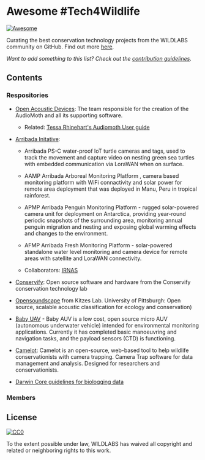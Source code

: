 # Awesome #Tech4Wildlife

[![Awesome](https://awesome.re/badge.svg)](https://awesome.re)

Curating the best conservation technology projects from the WILDLABS community on GitHub. 
Find out more [here](https://www.wildlabs.net/community/thread/679).

_Want to add something to this list? Check out the [contribution guidelines](CONTRIBUTING.md)._

## Contents

### Respositories
- [Open Acoustic Devices](https://github.com/OpenAcousticDevices): The team responsible for the creation of the AudioMoth and all its supporting software.
  - Related: [Tessa Rhinehart's Audiomoth User guide](https://github.com/rhine3/audiomoth-guide/blob/master/guide.md)

- [Arribada Initative](https://github.com/arribada): 
  - Arribada PS-C water-proof IoT turtle cameras and tags, used to track the movement and capture video on nesting green sea turtles with embedded communication via LoraWAN when on surface.

  - AAMP Arribada Arboreal Monitoring Platform , camera based monitoring platform with WiFi connactivity and solar power for remote area deployment that was deployed in Manu, Peru in tropical rainforest.

  - APMP Arribada Penguin Monitoring Platform - rugged solar-powered camera unit for deployment on Antarctica, providing year-round periodic snapshots of the surrounding area, monitoring annual penguin migration and nesting and exposing global warming effects and changes to the environment.

  - AFMP Arribada Fresh Monitoring Platform - solar-powered standalone water level monitoring and camera device for remote areas with satellite and LoraWAN connectivity. 

  - Collaborators: [IRNAS](https://github.com/IRNAS)

- [Conservify](https://github.com/conservify): Open source software and hardware from the Conservify conservation technology lab
 
- [Opensoundscape](https://github.com/kitzeslab/opensoundscape) from Kitzes Lab. University of Pittsburgh: Open source, scalable acoustic classification for ecology and conservation)

- [Baby UAV](https://github.com/htarold/baby-auv) - Baby AUV is a low cost, open source micro AUV (autonomous underwater vehicle) intended for environmental monitoring applications. Currently it has completed basic manoeuvring and navigation tasks, and the payload sensors (CTD) is functioning.

- [Camelot](https://gitlab.com/camelot-project/camelot): Camelot is an open-source, web-based tool to help wildlife conservationists with camera trapping. Camera Trap software for data management and analysis. Designed for researchers and conservationists.

- [Darwin Core guidelines for biologging data](https://github.com/tdwg/dwc-for-biologging)

### Members








## License 

[![CC0](http://mirrors.creativecommons.org/presskit/buttons/88x31/svg/cc-zero.svg)](https://creativecommons.org/publicdomain/zero/1.0/)

To the extent possible under law, WILDLABS has waived all copyright and related or neighboring rights to this work.

